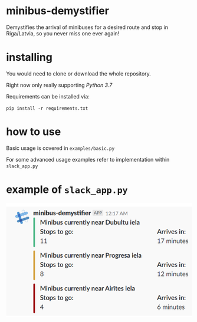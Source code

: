 # minibus-demystifier

Demystifies the arrival of minibuses for a desired route and stop in Riga/Latvia, so you never miss one ever again! 

# installing

You would need to clone or download the whole repository.

Right now only really supporting *Python 3.7*

Requirements can be installed via:

`pip install -r requirements.txt`

# how to use

Basic usage is covered in `examples/basic.py`

For some advanced usage examples refer to implementation within `slack_app.py`

# example of `slack_app.py`

![Screenshot](doc/sample.png)
